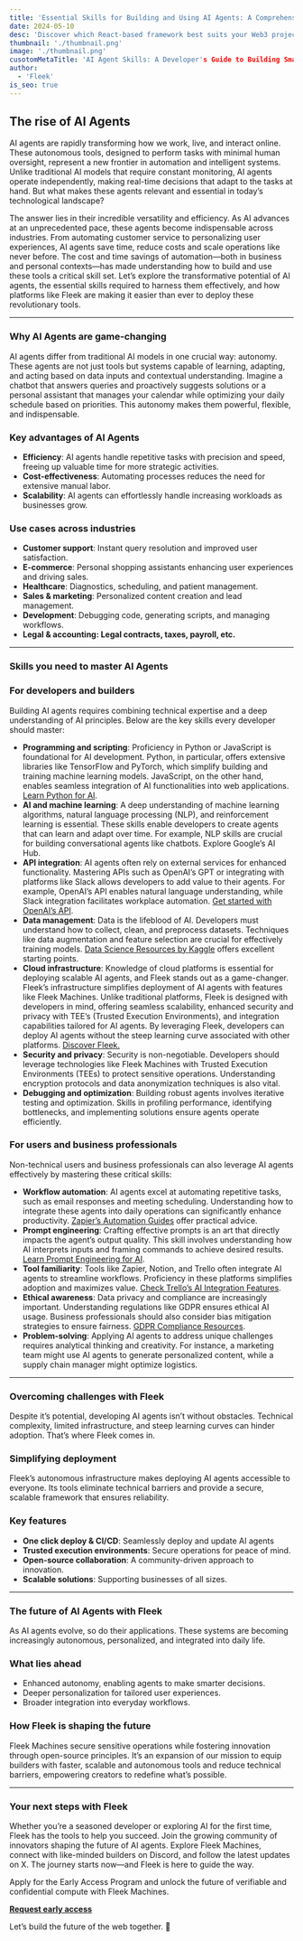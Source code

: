 ```yaml
---
title: 'Essential Skills for Building and Using AI Agents: A Comprehensive Guide'
date: 2024-05-10
desc: 'Discover which React-based framework best suits your Web3 project needs, with detailed comparisons on performance, developer experience, and ecosystem support.'
thumbnail: './thumbnail.png'
image: './thumbnail.png'
cusotomMetaTitle: 'AI Agent Skills: A Developer's Guide to Building Smarter Apps'
author:
  - 'Fleek'
is_seo: true
---
```


## **The rise of AI Agents**

AI agents are rapidly transforming how we work, live, and interact online. These autonomous tools, designed to perform tasks with minimal human oversight, represent a new frontier in automation and intelligent systems. Unlike traditional AI models that require constant monitoring, AI agents operate independently, making real-time decisions that adapt to the tasks at hand. But what makes these agents relevant and essential in today’s technological landscape?

The answer lies in their incredible versatility and efficiency. As AI advances at an unprecedented pace, these agents become indispensable across industries. From automating customer service to personalizing user experiences, AI agents save time, reduce costs and scale operations like never before. The cost and time savings of automation—both in business and personal contexts—has made understanding how to build and use these tools a critical skill set. Let’s explore the transformative potential of AI agents, the essential skills required to harness them effectively, and how platforms like Fleek are making it easier than ever to deploy these revolutionary tools.

---

### **Why AI Agents are game-changing**

AI agents differ from traditional AI models in one crucial way: autonomy. These agents are not just tools but systems capable of learning, adapting, and acting based on data inputs and contextual understanding. Imagine a chatbot that answers queries and proactively suggests solutions or a personal assistant that manages your calendar while optimizing your daily schedule based on priorities. This autonomy makes them powerful, flexible, and indispensable.

### **Key advantages of AI Agents**

- **Efficiency**: AI agents handle repetitive tasks with precision and speed, freeing up valuable time for more strategic activities.
- **Cost-effectiveness**: Automating processes reduces the need for extensive manual labor.
- **Scalability**: AI agents can effortlessly handle increasing workloads as businesses grow.

### **Use cases across industries**

- **Customer support**: Instant query resolution and improved user satisfaction.
- **E-commerce**: Personal shopping assistants enhancing user experiences and driving sales.
- **Healthcare**: Diagnostics, scheduling, and patient management.
- **Sales & marketing**: Personalized content creation and lead management.
- **Development**: Debugging code, generating scripts, and managing workflows.
- **Legal & accounting: Legal contracts, taxes, payroll, etc.**

---

### **Skills you need to master AI Agents**

### **For developers and builders**

Building AI agents requires combining technical expertise and a deep understanding of AI principles. Below are the key skills every developer should master:

- **Programming and scripting**: Proficiency in Python or JavaScript is foundational for AI development. Python, in particular, offers extensive libraries like TensorFlow and PyTorch, which simplify building and training machine learning models. JavaScript, on the other hand, enables seamless integration of AI functionalities into web applications. [Learn Python for AI](https://www.python.org/).
- **AI and machine learning**: A deep understanding of machine learning algorithms, natural language processing (NLP), and reinforcement learning is essential. These skills enable developers to create agents that can learn and adapt over time. For example, NLP skills are crucial for building conversational agents like chatbots. Explore Google’s AI Hub.
- **API integration**: AI agents often rely on external services for enhanced functionality. Mastering APIs such as OpenAI’s GPT or integrating with platforms like Slack allows developers to add value to their agents. For example, OpenAI’s API enables natural language understanding, while Slack integration facilitates workplace automation. [Get started with OpenAI’s API](https://platform.openai.com/overview).
- **Data management**: Data is the lifeblood of AI. Developers must understand how to collect, clean, and preprocess datasets. Techniques like data augmentation and feature selection are crucial for effectively training models. [Data Science Resources by Kaggle](https://www.kaggle.com/) offers excellent starting points.
- **Cloud infrastructure**: Knowledge of cloud platforms is essential for deploying scalable AI agents, and Fleek stands out as a game-changer. Fleek’s infrastructure simplifies deployment of AI agents with features like Fleek Machines. Unlike traditional platforms, Fleek is designed with developers in mind, offering seamless scalability, enhanced security and privacy with TEE’s (Trusted Execution Environments), and integration capabilities tailored for AI agents. By leveraging Fleek, developers can deploy AI agents without the steep learning curve associated with other platforms. [Discover Fleek.](https://fleek.xyz/)
- **Security and privacy**: Security is non-negotiable. Developers should leverage technologies like Fleek Machines with Trusted Execution Environments (TEEs) to protect sensitive operations. Understanding encryption protocols and data anonymization techniques is also vital.
- **Debugging and optimization**: Building robust agents involves iterative testing and optimization. Skills in profiling performance, identifying bottlenecks, and implementing solutions ensure agents operate efficiently.

### **For users and business professionals**

Non-technical users and business professionals can also leverage AI agents effectively by mastering these critical skills:

- **Workflow automation**: AI agents excel at automating repetitive tasks, such as email responses and meeting scheduling. Understanding how to integrate these agents into daily operations can significantly enhance productivity. [Zapier’s Automation Guides](https://zapier.com/) offer practical advice.
- **Prompt engineering**: Crafting effective prompts is an art that directly impacts the agent’s output quality. This skill involves understanding how AI interprets inputs and framing commands to achieve desired results. [Learn Prompt Engineering for AI](https://learnprompting.org/).
- **Tool familiarity**: Tools like Zapier, Notion, and Trello often integrate AI agents to streamline workflows. Proficiency in these platforms simplifies adoption and maximizes value. [Check Trello’s AI Integration Features](https://trello.com/).
- **Ethical awareness**: Data privacy and compliance are increasingly important. Understanding regulations like GDPR ensures ethical AI usage. Business professionals should also consider bias mitigation strategies to ensure fairness. [GDPR Compliance Resources](https://gdpr.eu/).
- **Problem-solving**: Applying AI agents to address unique challenges requires analytical thinking and creativity. For instance, a marketing team might use AI agents to generate personalized content, while a supply chain manager might optimize logistics.

---

### **Overcoming challenges with Fleek**

Despite it’s potential, developing AI agents isn’t without obstacles. Technical complexity, limited infrastructure, and steep learning curves can hinder adoption. That’s where Fleek comes in.

### **Simplifying deployment**

Fleek’s autonomous infrastructure makes deploying AI agents accessible to everyone. Its tools eliminate technical barriers and provide a secure, scalable framework that ensures reliability.

### **Key features**

- **One click deploy & CI/CD**: Seamlessly deploy and update AI agents
- **Trusted execution environments**: Secure operations for peace of mind.
- **Open-source collaboration**: A community-driven approach to innovation.
- **Scalable solutions**: Supporting businesses of all sizes.

---

### **The future of AI Agents with Fleek**

As AI agents evolve, so do their applications. These systems are becoming increasingly autonomous, personalized, and integrated into daily life.

### **What lies ahead**

- Enhanced autonomy, enabling agents to make smarter decisions.
- Deeper personalization for tailored user experiences.
- Broader integration into everyday workflows.

### **How Fleek is shaping the future**

Fleek Machines secure sensitive operations while fostering innovation through open-source principles. It’s an expansion of our mission to equip builders with faster, scalable and autonomous tools and reduce technical barriers, empowering creators to redefine what’s possible.

---

### **Your next steps with Fleek**

Whether you’re a seasoned developer or exploring AI for the first time, Fleek has the tools to help you succeed. Join the growing community of innovators shaping the future of AI agents. Explore Fleek Machines, connect with like-minded builders on Discord, and follow the latest updates on X. The journey starts now—and Fleek is here to guide the way.

Apply for the Early Access Program and unlock the future of verifiable and confidential compute with Fleek Machines.

[**Request early access**](https://fleek.typeform.com/machinesaccess)

Let’s build the future of the web together. 🚀